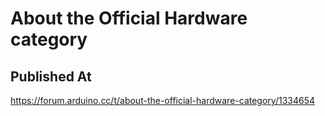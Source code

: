 # About the Official Hardware category

## Published At

https://forum.arduino.cc/t/about-the-official-hardware-category/1334654
